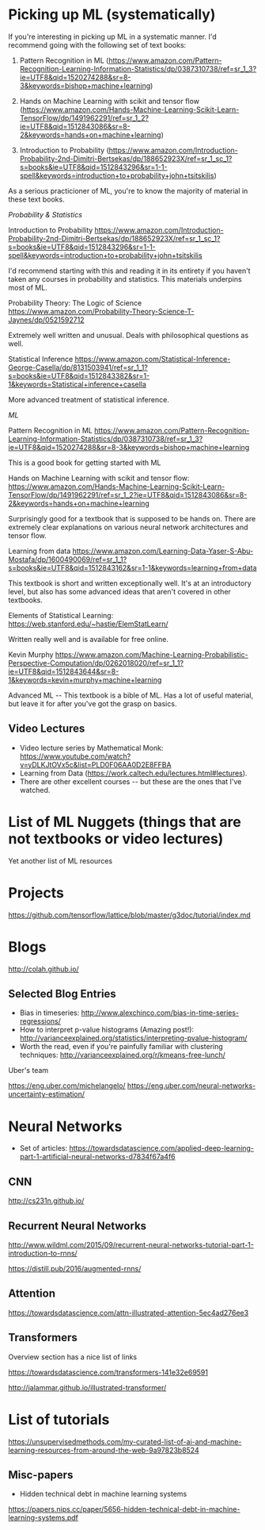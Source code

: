 # Picking up ML (systematically)

If you're interesting in picking up ML in a systematic manner. I'd recommend going with the following set of text books:
 
1. Pattern Recognition in ML (https://www.amazon.com/Pattern-Recognition-Learning-Information-Statistics/dp/0387310738/ref=sr_1_3?ie=UTF8&qid=1520274288&sr=8-3&keywords=bishop+machine+learning)

2. Hands on Machine Learning with scikit and tensor flow (https://www.amazon.com/Hands-Machine-Learning-Scikit-Learn-TensorFlow/dp/1491962291/ref=sr_1_2?ie=UTF8&qid=1512843086&sr=8-2&keywords=hands+on+machine+learning)

3. Introduction to Probability (https://www.amazon.com/Introduction-Probability-2nd-Dimitri-Bertsekas/dp/188652923X/ref=sr_1_sc_1?s=books&ie=UTF8&qid=1512843296&sr=1-1-spell&keywords=introduction+to+probability+john+tsitskilis)

As a serious practicioner of ML, you're to know the majority of material in these text books.

*Probability & Statistics*

Introduction to Probability https://www.amazon.com/Introduction-Probability-2nd-Dimitri-Bertsekas/dp/188652923X/ref=sr_1_sc_1?s=books&ie=UTF8&qid=1512843296&sr=1-1-spell&keywords=introduction+to+probability+john+tsitskilis

I'd recommend starting with this and reading it in its entirety if you haven't taken any courses in probability and statistics. This materials underpins most of ML. 

Probability Theory: The Logic of Science https://www.amazon.com/Probability-Theory-Science-T-Jaynes/dp/0521592712

Extremely well written and unusual. Deals with philosophical questions as well. 


Statistical Inference  https://www.amazon.com/Statistical-Inference-George-Casella/dp/8131503941/ref=sr_1_1?s=books&ie=UTF8&qid=1512843382&sr=1-1&keywords=Statistical+inference+casella

More advanced treatment of statistical inference.

*ML*

Pattern Recognition in ML https://www.amazon.com/Pattern-Recognition-Learning-Information-Statistics/dp/0387310738/ref=sr_1_3?ie=UTF8&qid=1520274288&sr=8-3&keywords=bishop+machine+learning

This is a good book for getting started with ML

Hands on Machine Learning with scikit and tensor flow: https://www.amazon.com/Hands-Machine-Learning-Scikit-Learn-TensorFlow/dp/1491962291/ref=sr_1_2?ie=UTF8&qid=1512843086&sr=8-2&keywords=hands+on+machine+learning

Surprisingly good for a textbook that is supposed to be hands on. There are extremely clear explanations on various neural network architectures and tensor flow.

Learning from data https://www.amazon.com/Learning-Data-Yaser-S-Abu-Mostafa/dp/1600490069/ref=sr_1_1?s=books&ie=UTF8&qid=1512843162&sr=1-1&keywords=learning+from+data

This textbook is short and written exceptionally well. It's at an introductory level, but also has some advanced ideas that aren't covered in other textbooks.

Elements of Statistical Learning:  https://web.stanford.edu/~hastie/ElemStatLearn/

Written really well and is available for free online. 

Kevin Murphy  https://www.amazon.com/Machine-Learning-Probabilistic-Perspective-Computation/dp/0262018020/ref=sr_1_1?ie=UTF8&qid=1512843644&sr=8-1&keywords=kevin+murphy+machine+learning

Advanced ML -- This textbook is a bible of ML. Has a lot of useful material, but leave it for after you've got the grasp on basics.

## Video Lectures

- Video lecture series by Mathematical Monk:  https://www.youtube.com/watch?v=yDLKJtOVx5c&list=PLD0F06AA0D2E8FFBA
- Learning from Data (https://work.caltech.edu/lectures.html#lectures).
- There are other excellent courses -- but these are the ones that I've watched. 


# List of ML Nuggets (things that are not textbooks or video lectures)

Yet another list of ML resources

# Projects 

https://github.com/tensorflow/lattice/blob/master/g3doc/tutorial/index.md

# Blogs

http://colah.github.io/

## Selected Blog Entries

* Bias in timeseries: http://www.alexchinco.com/bias-in-time-series-regressions/
* How to interpret p-value histograms (Amazing post!): http://varianceexplained.org/statistics/interpreting-pvalue-histogram/
* Worth the read, even if you're painfully familiar with clustering techniques: http://varianceexplained.org/r/kmeans-free-lunch/

Uber's team

https://eng.uber.com/michelangelo/
https://eng.uber.com/neural-networks-uncertainty-estimation/


# Neural Networks

* Set of articles: https://towardsdatascience.com/applied-deep-learning-part-1-artificial-neural-networks-d7834f67a4f6

## CNN

http://cs231n.github.io/

## Recurrent Neural Networks

http://www.wildml.com/2015/09/recurrent-neural-networks-tutorial-part-1-introduction-to-rnns/

https://distill.pub/2016/augmented-rnns/


## Attention

https://towardsdatascience.com/attn-illustrated-attention-5ec4ad276ee3

## Transformers

Overview section has a nice list of links 

https://towardsdatascience.com/transformers-141e32e69591

http://jalammar.github.io/illustrated-transformer/


# List of tutorials

https://unsupervisedmethods.com/my-curated-list-of-ai-and-machine-learning-resources-from-around-the-web-9a97823b8524

## Misc-papers

* Hidden technical debt in machine learning systems 

https://papers.nips.cc/paper/5656-hidden-technical-debt-in-machine-learning-systems.pdf
